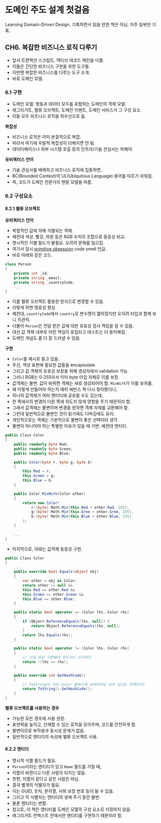 
# 도메인 주도 설계 첫걸음

Learning Domain-Driven Design. 기록하면서 읽을 만한 책은 아님. 아주 일부만 기록.

## CH6. 복잡한 비즈니스 로직 다루기

- 앞서 트랜잭션 스크립트, 액티브 레코드 패턴을 다룸.
- 이들은 간단한 비즈니스 구현을 위한 도구들.
- 이번엔 복잡한 비즈니스를 다루는 도구 소개.
- 바로 도메인 모델.

### 6.1 구현

- 도메인 모델: 행동과 데이터 모두를 포함하는 도메인의 객체 모델.
- 애그리거트, 밸류 오브젝트, 도메인 이벤트, 도메인 서비스가 그 구성 요소.
- 이들 모두 비즈니스 로직을 최우선으로 둠.

**복잡성**

- 비즈니스 로직은 이미 본질적으로 복잡.
- 따라서 여기에 우발적 복잡성이 더해지면 안 됨.
- 데이터베이스나 외부 시스템 호출 등의 인프라/기술 관심사는 피해야.

**유비쿼터스 언어**

- 기술 관심사를 배제하고 비즈니스 로직에 집중하면,
- BC(Bounded Context)의 UL(Ubiquitous Language) 용어를 따르기 쉬워짐.
- 즉, 코드가 도메인 전문가의 멘탈 모델을 따름.

### 6.2 구성요소

#### 6.2.1 밸류 오브젝트

**유비쿼터스 언어**

- 복합적인 값에 의해 식별되는 객체.
- 예컨대 색상. 빨강, 파랑 등은 RGB 수치의 조합으로 동등성 비교.
- 명시적인 식별 필드가 불필요. 오히려 문제를 일으킴.
- 여기서 잠시 [primitive obsession](https://wiki.c2.com/?PrimitiveObsession) code smell 언급.
- 바로 아래와 같은 코드.

```C#
class Person
{
    private int _id;
    private string _email;
    private string _countryCode;
    ...
}
```

- 이를 밸류 오브젝트 활용한 방식으로 변경할 수 있음.
- 이렇게 하면 명료성 향상.
- 예컨대, `countryCode`에서 `country`로 변수명이 짧아졌지만 오히려 타입과 함께 보니 직관적.
- 더불어 `Person`은 전달 받은 값에 대한 유효성 검사 책임을 덜 수 있음.
- 대신 값 객체 내부로 이런 책임이 응집되고 테스트는 더 용이해짐.
- 도메인 개념도 좀 더 잘 드러낼 수 있음.

**구현**

- `Color`를 예시로 들고 있음.
- 우선, 색상 표현에 필요한 값들을 encapsulate.
- 그리고 값 객체의 유효성 보장을 위해 생성자에서 validation 가능.
- 그러나 RGB는 0-255라서 이미 byte 타입 자체로 이를 보장.
- 값객체는 불변. 값이 바뀌면 객체는 새로 생성되어야 함. `MixWith`가 이를 보여줌.
- 왜 이렇게 만들어야 하는지 에릭 에반스 책 다시 찾아봤더니,
- 하나의 값객체가 여러 엔티티에 공유될 수도 있는데,
- 한 쪽에서의 변경이 다른 쪽에 의도치 않게 영향을 주기 때문이라 함.
- 그래서 값객체는 불변이며 변경을 원하면 객체 자체를 교환해야 함.
- 그런데 일반적으로 불변인 것이 읽기에도 디버깅에도 유리.
- 개인적으로는 객체는 기본적으로 불변이 좋은 선택이라 생각.
- 불변이 아니어야 하는 특별한 이유가 있을 때 가변. 예컨대 엔티티.

```C#
public Class Color
{
    public readonly byte Red;
    public readonly byte Green;
    public readonly byte Blue;

    public Color(byte r, byte g, byte b)
    {
        this.Red = r;
        this.Green = g;
        this.Blue = b;
    }

    public Color MixWith(Color other)
    {
        return new Color(
            r:(byte) Math.Min(this.Red + other.Red, 255),
            g:(byte) Math.Min(this.Gree + other.Gree, 255),
            b:(byte) Math.Min(this.Blue + other.Blue, 255)
        );
    }

    ...
}
```

- 마지막으로, 아래는 값객체 동등성 구현.

```C#
public Class Color
{
    ...
    public override bool Equals(object obj)
    {
        var other = obj as Color;
        return other != null &&
        this.Red == other.Red &&
        this.Green == other.Green &&
        this.Blue == other.Blue;
    }

    public static bool operator == (Color lhs, Color rhs)
    {
        if (Object.ReferenceEquals(lhs, null)) {
            return Object.ReferenceEquals(rhs, null);
        }
        return lhs.Equals(rhs);
    }

    public static bool operator != (Color lhs, Color rhs)
    {
        // 이걸 따로 구현해야 하는구나 신기하다
        return !(lhs == rhs);
    }

    public override int GetHashCode()
    {
        // ToString이 이미 Color 클래스에 오버라이딩 되어 있다는 전제인가?
        return ToString().GetHashCode();
    }
}
```

**밸류 오브젝트를 사용하는 경우**

- 가능한 모든 경우에 사용 권장.
- 표현력을 높이고, 산재할 수 있는 로직을 모아주며, 코드를 안전하게 함.
- 불변이므로 부작용과 동시성 문제가 없음.
- 일반적으로 엔티티의 속성에 밸류 오브젝트 사용.

#### 6.2.2 엔티티

- 명시적 식별 필드가 필요.
- `Person`이라는 엔티티가 있고 `Name` 필드를 가질 때,
- 이름이 바뀐다고 다른 사람이 되지는 않음.
- 한편, 이름이 같다고 같은 사람은 아님.
- 결국 별개의 식별자가 필요.
- 이는 GUID, 숫자, 문자열, 사회 보장 번호 등이 될 수 있음.
- 그리고 이 식별자는 엔티티의 생애 주기 동안 불변.
- 물론 엔티티는 변함.
- 참고로, 이 책은 엔티티를 도메인 모델의 구성 요소로 지정하지 않음.
- 애그리거트 컨텍스트 안에서만 엔티티를 구현하기 때문이라 함.
